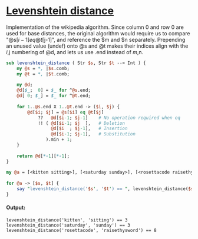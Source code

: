 [1]: https://rosettacode.org/wiki/Levenshtein_distance

# [Levenshtein distance][1]

Implementation of the wikipedia algorithm. Since column 0 and row 0 are used for base distances, the original algorithm would require us to compare "@s[$i-1] eq @t[$j-1]", and reference the $m and $n separately. Prepending an unused value (undef) onto @s and @t makes their indices align with the $i,$j numbering of @d, and lets us use .end instead of $m,$n.

```perl
sub levenshtein_distance ( Str $s, Str $t --> Int ) {
    my @s = *, |$s.comb;
    my @t = *, |$t.comb;
 
    my @d;
    @d[$_;  0] = $_ for ^@s.end;
    @d[ 0; $_] = $_ for ^@t.end;
 
    for 1..@s.end X 1..@t.end -> ($i, $j) {
        @d[$i; $j] = @s[$i] eq @t[$j]
            ??   @d[$i-1; $j-1]    # No operation required when eq
            !! ( @d[$i-1; $j  ],   # Deletion
                 @d[$i  ; $j-1],   # Insertion
                 @d[$i-1; $j-1],   # Substitution
               ).min + 1;
    }
 
    return @d[*-1][*-1];
}
 
my @a = [<kitten sitting>], [<saturday sunday>], [<rosettacode raisethysword>];
 
for @a -> [$s, $t] {
    say "levenshtein_distance('$s', '$t') == ", levenshtein_distance($s, $t);
}
```

#### Output:
```
levenshtein_distance('kitten', 'sitting') == 3
levenshtein_distance('saturday', 'sunday') == 3
levenshtein_distance('rosettacode', 'raisethysword') == 8
```